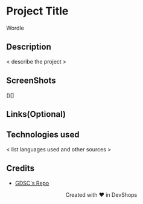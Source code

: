 # Project Title
Wordle
## Description
< describe the project >

## ScreenShots
()[]

## Links(Optional)

## Technologies used
< list languages used and other sources >

## Credits
- [GDSC's Repo](https://github.com/USFGDSC/Py-wordle)


<p align=center>
Created with ❤️ in DevShops
</p>
